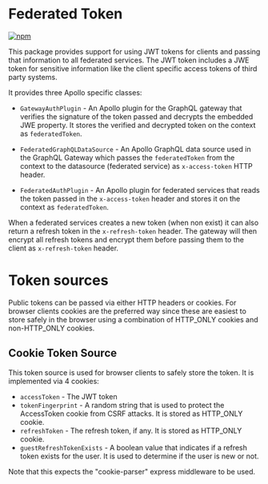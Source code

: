 # Federated Token

[![npm](https://img.shields.io/npm/v/@labdigital/federated-token.svg)](https://www.npmjs.com/package/@labdigital/federated-token)

This package provides support for using JWT tokens for clients and passing
that information to all federated services. The JWT token includes a JWE token
for sensitive information like the client specific access tokens of third party
systems.

It provides three Apollo specific classes:

- `GatewayAuthPlugin` - An Apollo plugin for the GraphQL gateway that verifies
  the signature of the token passed and decrypts the embedded JWE property. It
  stores the verified and decrypted token on the context as `federatedToken`.

- `FederatedGraphQLDataSource` - An Apollo GraphQL data source used in the
  GraphQL Gateway which passes the `federatedToken` from the context to the
  datasource (federated service) as `x-access-token` HTTP header.

- `FederatedAuthPlugin` - An Apollo plugin for federated services that reads
  the token passed in the `x-access-token` header and stores it on the context
  as `federatedToken`.

When a federated services creates a new token (when non exist) it can also
return a refresh token in the `x-refresh-token` header. The gateway will then
encrypt all refresh tokens and encrypt them before passing them to the client
as `x-refresh-token` header.

# Token sources

Public tokens can be passed via either HTTP headers or cookies. For browser
clients cookies are the preferred way since these are easiest to store safely in
the browser using a combination of HTTP_ONLY cookies and non-HTTP_ONLY cookies.

## Cookie Token Source

This token source is used for browser clients to safely store the token. It is
implemented via 4 cookies:

- `accessToken` - The JWT token
- `tokenFingerprint` - A random string that is used to protect the AccessToken
  cookie from CSRF attacks. It is stored as HTTP_ONLY cookie.
- `refreshToken` - The refresh token, if any. It is stored as HTTP_ONLY cookie.
- `guestRefreshTokenExists` - A boolean value that indicates if a refresh token
  exists for the user. It is used to determine if the user is new or not.

Note that this expects the "cookie-parser" express middleware to be used.
